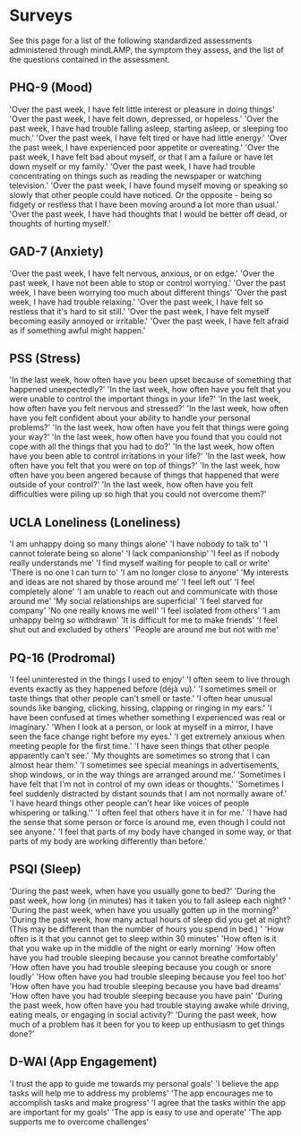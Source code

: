 # Surveys

See this page for a list of the following standardized assessments administered through mindLAMP, the symptom they assess, and the list of the questions contained in the assessment.


## PHQ-9 (Mood)
'Over the past week, I have felt little interest or pleasure in doing things'
'Over the past week, I have felt down, depressed, or hopeless.'
'Over the past week, I have had trouble falling asleep, starting asleep, or sleeping too much.'
'Over the past week, I have felt tired or have had little energy.'
'Over the past week, I have experienced poor appetite or overeating.'
'Over the past week, I have felt bad about myself, or that I am a failure or have let down myself or my family.'
'Over the past week, I have had trouble concentrating on things such as reading the newspaper or watching television.'
'Over the past week, I have found myself moving or speaking so slowly that other people could have noticed. Or the opposite - being so fidgety or restless that I have been moving around a lot more than usual.'
'Over the past week, I have had thoughts that I would be better off dead, or thoughts of hurting myself.'

## GAD-7 (Anxiety)
'Over the past week, I have felt nervous, anxious, or on edge.'
'Over the past week, I have not been able to stop or control worrying.'
'Over the past week, I have been worrying too much about different things'
'Over the past week, I have had trouble relaxing.'
'Over the past week, I have felt so restless that it's hard to sit still.'
'Over the past week, I have felt myself becoming easily annoyed or irritable.'
'Over the past week, I have felt afraid as if something awful might happen.'

 ## PSS (Stress)
'In the last week, how often have you been upset because of something that  happened unexpectedly?'
'In the last week, how often have you felt that you were unable to control the important things in your life?'
'In the last week, how often have you felt nervous and stressed?'
'In the last week, how often have you felt confident about your ability to handle  your personal problems?'
'In the last week, how often have you felt that things were going your way?'
'In the last week, how often have you found that you could not cope with  all the things that you had to do?'
'In the last week, how often have you been able to control irritations in  your life?'
'In the last week, how often have you felt that you were on top of things?'
'In the last week, how often have you been angered because of things that  happened that were outside of your control?' 
'In the last week, how often have you felt difficulties were piling up so high that  you could not overcome them?'
 
 ## UCLA Loneliness (Loneliness)
'I am unhappy doing so many things alone'
'I have nobody to talk to'
'I cannot tolerate being so alone'
'I lack companionship'
'I feel as if nobody really understands me'
'I find myself waiting for people to call or write'
'There is no one I can turn to' 
'I am no longer close to anyone'
'My interests and ideas are not shared by those around me'
'I feel left out'
'I feel completely alone' 
'I am unable to reach out and communicate with those around me'
'My social relationships are superficial'
'I feel starved for company'
'No one really knows me well'
'I feel isolated from others' 
'I am unhappy being so withdrawn' 
'It is difficult for me to make friends'
'I feel shut out and excluded by others'
'People are around me but not with me'
 
 ## PQ-16 (Prodromal)
'I feel uninterested in the things I used to enjoy' 
'I often seem to live through events exactly as they happened before (déjà vu).'
'I sometimes smell or taste things that other people can't smell or taste.'
'I often hear unusual sounds like banging, clicking, hissing, clapping or ringing in my ears.'
'I have been confused at times whether something I experienced was real or imaginary.' 
'When I look at a person, or look at myself in a mirror, I have seen the face change right before my eyes.'
'I get extremely anxious when meeting people for the first time.'
'I have seen things that other people apparently can't see.'
'My thoughts are sometimes so strong that I can almost hear them.'
'I sometimes see special meanings in advertisements, shop windows, or in the way things are arranged around me.'
'Sometimes I have felt that I'm not in control of my own ideas or thoughts.'
'Sometimes I feel suddenly distracted by distant sounds that I am not normally aware of.'
'I have heard things other people can't hear like voices of people whispering or talking.''
'I often feel that others have it in for me.'
'I have had the sense that some person or force is around me, even though I could not see anyone.'
'I feel that parts of my body have changed in some way, or that parts of my body are working differently than before.'
 
 ## PSQI (Sleep)
'During the past week, when have you usually gone to bed?'
'During the past week, how long (in minutes) has it taken you to fall asleep each night? '
'During the past week, when have you usually gotten up in the morning?'
'During the past week, how many actual hours of sleep did you get at night? (This may be different than the number of hours you spend in bed.) '
'How often is it that you cannot get to sleep within 30 minutes'
'How often is it that you wake up in the middle of the night or early morning'
'How often have you had trouble sleeping because you cannot breathe comfortably'
'How often have you had trouble sleeping because you cough or snore loudly'
'How often have you had trouble sleeping because you feel too hot'
'How often have you had trouble sleeping because you have bad dreams'
'How often have you had trouble sleeping because you have pain' 
'During the past week, how often have you had trouble staying awake while driving, eating meals, or engaging in social activity?'
'During the past week, how much of a problem has it been for you to keep up enthusiasm to get things done?'
 
 ## D-WAI (App Engagement)
'I trust the app to guide me towards my personal goals'
'I believe the app tasks will help me to address my problems'
'The app encourages me to accomplish tasks and make progress'
'I agree that the tasks within the app are important for my goals'
'The app is easy to use and operate'
'The app supports me to overcome challenges'
